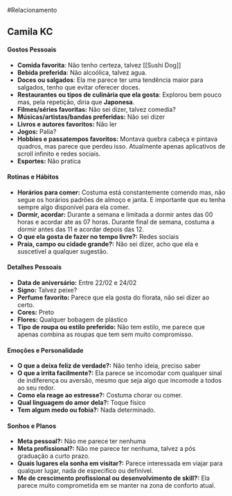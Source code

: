 #Relacionamento 

## Camila KC
#### Gostos Pessoais

- **Comida favorita**: Não tenho certeza, talvez [[Sushi Dog]]
- **Bebida preferida**: Não alcoólica, talvez agua.
- **Doces ou salgados**: Ela me parece ter uma tendência maior para salgados, tenho que evitar oferecer doces. 
- **Restaurantes ou tipos de culinária que ela gosta**: Explorou bem pouco mas, pela repetição, diria que **Japonesa**.
- **Filmes/séries favoritas:** Não sei dizer, talvez comedia?
- **Músicas/artistas/bandas preferidas:** Não sei dizer
- **Livros e autores favoritos:** Não ler
- **Jogos:** Palia? 
- **Hobbies e passatempos favoritos:** Montava quebra cabeça e pintava quadros, mas parece que perdeu isso. Atualmente apenas aplicativos de scroll infinito e redes sociais.
- **Esportes:** Não pratica 
#### Rotinas e Hábitos

- **Horários para comer:** Costuma está constantemente comendo mas, não segue os horários padrões de almoço e janta. E importante que eu tenha sempre algo disponível para ela comer. 
- **Dormir, acordar:** Durante a semana e limitada a dormir antes das 00 horas e acordar ate as 07 horas. Durante final de semana, costuma a dormir antes das 11 e acordar depois das 12.
- **O que ela gosta de fazer no tempo livre?:** Redes sociais
- **Praia, campo ou cidade grande?:** Não sei dizer, acho que ela e suscetível a qualquer sugestão. 
#### Detalhes Pessoais

- **Data de aniversário:** Entre 22/02 e 24/02
- **Signo:** Talvez peixe?
- **Perfume favorito:** Parece que ela gosta do florata, não sei dizer ao certo.
- **Cores:** Preto
- **Flores:** Qualquer bobagem de plástico 
- **Tipo de roupa ou estilo preferido:** Não tem estilo, me parece que apenas combina as roupas que tem sem muito compromisso.
#### Emoções e Personalidade

- **O que a deixa feliz de verdade?:** Não tenho ideia, preciso saber
- **O que a irrita facilmente?:** Ela parece se incomodar com qualquer sinal de indiferença ou aversão, mesmo que seja algo que incomode a todos ao seu redor.
- **Como ela reage ao estresse?:** Costuma chorar ou comer.
- **Qual linguagem do amor dela?:** Toque físico 
- **Tem algum medo ou fobia?:** Nada determinado.
#### Sonhos e Planos

- **Meta pessoal?:**  Não me parece ter nenhuma
- **Meta profissional?:** Não me parece ter nenhuma, talvez a pós graduação a curto prazo. 
- **Quais lugares ela sonha em visitar?:** Parece interessada em viajar para qualquer lugar, nada de especifico ou definível. 
- **Me de crescimento profissional ou desenvolvimento de skill?:**  Ela parece muito comprometida em se manter na zona de conforto atual.

